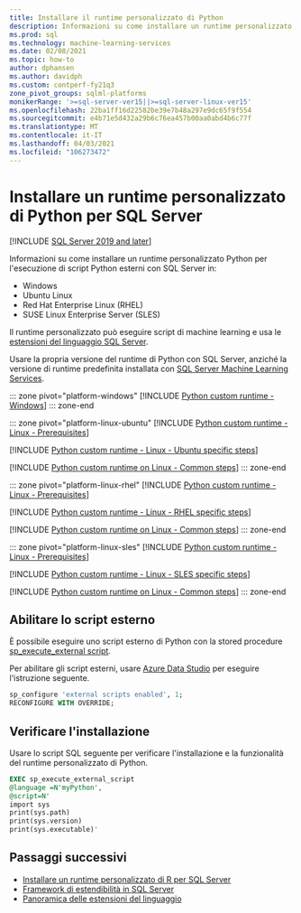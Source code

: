 ```yaml
---
title: Installare il runtime personalizzato di Python
description: Informazioni su come installare un runtime personalizzato di Python per SQL Server tramite le estensioni del linguaggio. Il runtime personalizzato di Python può eseguire script di machine learning.
ms.prod: sql
ms.technology: machine-learning-services
ms.date: 02/08/2021
ms.topic: how-to
author: dphansen
ms.author: davidph
ms.custom: contperf-fy21q3
zone_pivot_groups: sqlml-platforms
monikerRange: '>=sql-server-ver15||>=sql-server-linux-ver15'
ms.openlocfilehash: 22ba1ff16d22582be39e7b48a297e9dc65f9f554
ms.sourcegitcommit: e4b71e5d432a29b6c76ea457b00aa0abd4b6c77f
ms.translationtype: MT
ms.contentlocale: it-IT
ms.lasthandoff: 04/03/2021
ms.locfileid: "106273472"
---
```

# <a name="install-a-python-custom-runtime-for-sql-server"></a>Installare un runtime personalizzato di Python per SQL Server
[!INCLUDE [SQL Server 2019 and later](../../includes/applies-to-version/sqlserver2019.md)]

Informazioni su come installare un runtime personalizzato Python per l'esecuzione di script Python esterni con SQL Server in:

+ Windows
+ Ubuntu Linux
+ Red Hat Enterprise Linux (RHEL)
+ SUSE Linux Enterprise Server (SLES)

Il runtime personalizzato può eseguire script di machine learning e usa le [estensioni del linguaggio SQL Server](../../language-extensions/language-extensions-overview.md).

Usare la propria versione del runtime di Python con SQL Server, anziché la versione di runtime predefinita installata con [SQL Server Machine Learning Services](../sql-server-machine-learning-services.md).

::: zone pivot="platform-windows"
[!INCLUDE [Python custom runtime - Windows](includes/custom-runtime-python-windows.md)]
::: zone-end

::: zone pivot="platform-linux-ubuntu"
[!INCLUDE [Python custom runtime - Linux - Prerequisites](includes/custom-runtime-python-linux-prerequisites.md)]

[!INCLUDE [Python custom runtime - Linux - Ubuntu specific steps](includes/custom-runtime-python-linux-ubuntu.md)]

[!INCLUDE [Python custom runtime on Linux - Common steps](includes/custom-runtime-python-linux-common.md)]
::: zone-end

::: zone pivot="platform-linux-rhel"
[!INCLUDE [Python custom runtime - Linux - Prerequisites](includes/custom-runtime-python-linux-prerequisites.md)]

[!INCLUDE [Python custom runtime - Linux - RHEL specific steps](includes/custom-runtime-python-linux-rhel.md)]

[!INCLUDE [Python custom runtime on Linux - Common steps](includes/custom-runtime-python-linux-common.md)]
::: zone-end

::: zone pivot="platform-linux-sles"
[!INCLUDE [Python custom runtime - Linux - Prerequisites](includes/custom-runtime-python-linux-prerequisites.md)]

[!INCLUDE [Python custom runtime - Linux - SLES specific steps](includes/custom-runtime-python-linux-sles.md)]

[!INCLUDE [Python custom runtime on Linux - Common steps](includes/custom-runtime-python-linux-common.md)]
::: zone-end

## <a name="enable-external-script"></a>Abilitare lo script esterno

È possibile eseguire uno script esterno di Python con la stored procedure [sp_execute_external script](../../relational-databases/system-stored-procedures/sp-execute-external-script-transact-sql.md).

Per abilitare gli script esterni, usare [Azure Data Studio](../../azure-data-studio/what-is-azure-data-studio.md) per eseguire l'istruzione seguente.

```sql
sp_configure 'external scripts enabled', 1;
RECONFIGURE WITH OVERRIDE;  
```

## <a name="verify-installation"></a>Verificare l'installazione

Usare lo script SQL seguente per verificare l'installazione e la funzionalità del runtime personalizzato di Python.

```sql
EXEC sp_execute_external_script
@language =N'myPython',
@script=N'
import sys
print(sys.path)
print(sys.version)
print(sys.executable)'
```

## <a name="next-steps"></a>Passaggi successivi

+ [Installare un runtime personalizzato di R per SQL Server](custom-runtime-r.md)
+ [Framework di estendibilità in SQL Server](../concepts/extensibility-framework.md)
+ [Panoramica delle estensioni del linguaggio](../../language-extensions/language-extensions-overview.md)
